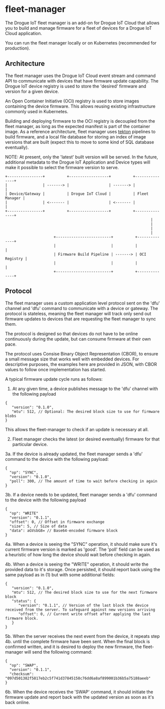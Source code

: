 # fleet-manager

The Drogue IoT fleet manager is an add-on for Drogue IoT Cloud that allows you to build and manage firmware for a fleet of devices for a Drogue IoT Cloud application.

You can run the fleet manager locally or on Kubernetes (recommended for production).

## Architecture

The fleet manager uses the Drogue IoT Cloud event stream and command API to communicate with devices that have firmware update capability. The Drogue IoT device registry is used to store the 'desired' firmware and version for a given device.

An Open Container Initiative (OCI) registry is used to store images containing the device firmware. This allows reusing existing infrastructure commonly used in Kubernetes. 

Building and deploying firmware to the OCI registry is decoupled from the fleet manager, as long as the expected manifest is part of the container image. As a reference architecture, fleet manager uses [tekton](tekton.dev) pipelines to build firmware, and a local file database for storing an index of image versions that are built (expect this to move to some kind of SQL database eventually). 

NOTE: At present, only the 'latest' built version will be served. In the future, additional metadata to the Drogue IoT Application and Device types will make it possible to select the firmware version to serve.

```
+----------------+          +------------------+          +---------------+ 
|                | -------> |                  | -------> |               | 
| Device/Gateway |          | Drogue IoT Cloud |          | Fleet Manager | 
|                | <------- |                  | <------- |               | 
+----------------+          +------------------+          +---------------+ 
                                                                  |
                                                                  |
                                                                  |
                                                                  |
                      +-------------------------+          +--------------+
                      |                         |          |              |
                      | Firmware Build Pipeline | -------> | OCI Registry |
                      |                         |          |              |
                      +-------------------------+          +--------------+
```

## Protocol

The fleet manager uses a custom application level protocol sent on the 'dfu' channel and 'dfu' command to communicate with a device or gateway. The protocol is stateless, meaning the fleet manager will track only send out firmware updates to devices that are requesting the fleet manager to sync them.

The protocol is designed so that devices do not have to be online continuously during the update, but can consume firmware at their own pace.

The protocol uses Consise Binary Object Representation (CBOR), to ensure a small message size that works well with embedded devices. For descriptive purposes, the examples here are provided in JSON, with CBOR values to follow once implementation has started.

A typical firmware update cycle runs as follows:

1. At any given time, a device publishes message to the 'dfu' channel with the following payload

```
{
   "version": "0.1.0",
   "mtu": 512, // Optional: The desired block size to use for firmware blobs
}
```

This allows the fleet-manager to check if an update is necessary at all.

2. Fleet manager checks the latest (or desired eventually) firmware for that particular device. 

3a. If the device is already updated, the fleet manager sends a 'dfu' command to the device with the following payload:

```
{
  "op": "SYNC",
  "version": "0.1.0",
  "poll": 300, // The amount of time to wait before checking in again
}
```

3b. If a device needs to be updated, fleet manager sends a 'dfu' command to the device with the following payload

```
{
  "op": "WRITE"
  "version": "0.1.1",
  "offset": 0, // Offset in firmware exchange
  "size": 5, // Size of data
  "data": aGVsbG8= // Base64-encoded firmware block
}
```

4a. When a device is seeing the "SYNC" operation, it should make sure it's current firmware version is marked as 'good'. The 'poll' field can be used as a heuristic of how long the device should wait before checking in again.

4b. When a device is seeing the "WRITE" operation, it should write the provided data to it's storage. Once persisted, it should report back using the same payload as in (1) but with some additional fields:


```
{
   "version": "0.1.0",
   "mtu": 512, // The desired block size to use for the next firmware block
   "status": {
      "version": "0.1.1", // Version of the last block the device received from the server. To safeguard against new versions arriving
      "offset": 0, // Current write offset after applying the last firmware block.
   }
}
```

5b. When the server receives the next event from the device, it repeats step 4b. until the complete firmware have been sent. When the final block is confirmed written, and it is desired to deploy the new firmware, the fleet-manager will send the following command:

```
{
  "op": "SWAP",
  "version": "0.1.1",
  "checksum": "097d501382f5817eb2c5f741d37845158c76dd6a8af899001b36b5a75188aeeb"
}
```

6b. When the device receives the 'SWAP' command, it should initiate the firmware update and report back with the updated version as soon as it's back online.
